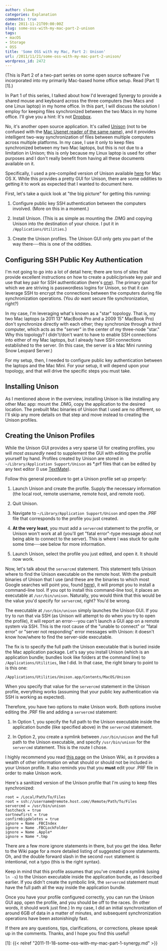```yaml
---
author: slowe
categories: Explanation
comments: true
date: 2011-11-21T09:00:00Z
slug: some-oss-with-my-mac-part-2-unison
tags:
- macOS
- Storage
- OSS
title: 'Some OSS with my Mac, Part 2: Unison'
url: /2011/11/21/some-oss-with-my-mac-part-2-unison/
wordpress_id: 2472
---
```


(This is Part 2 of a two-part series on some open source software I've incorporated into my primarily Mac-based home office setup. Read [Part 1][1].)

In Part 1 of this series, I talked about how I'd leveraged Synergy to provide  a shared mouse and keyboard across the three computers (two Macs and one Linux laptop) in my home office. In this part, I will discuss the solution I employ for keeping files synchronized between the two Macs in my home office. I'll give you a hint: It's not [Dropbox](http://www.dropbox.com/).

No, it's another open source application. It's called [Unison](http://www.cis.upenn.edu/~bcpierce/unison/) (not to be confused with the [Mac Usenet reader of the same name](http://www.panic.com/unison/)), and it provides intelligent two-way synchronization of files between multiple computers across multiple platforms. In my case, I use it only to keep files synchronized between my two Mac laptops, but this is not due to a limitation in Unison; this is only because my Linux laptop is used for other purposes and I don't really benefit from having all these documents available on it.

Specifically, I used a pre-compiled version of Unison available [here](http://alan.petitepomme.net/unison/index.html) for Mac OS X. While this provides a pretty GUI for Unison, there are some oddities to getting it to work as expected that I wanted to document here.

First, let's take a quick look at "the big picture" for getting this running:

1. Configure public key SSH authentication between the computers involved. (More on this in a moment.)

2. Install Unison. (This is as simple as mounting the .DMG and copying Unison into the destination of your choice. I put it in `/Applications/Utilities`.)

3. Create the Unison profiles. The Unison GUI only gets you part of the way there---this is one of the oddities.

## Configuring SSH Public Key Authentication

I'm not going to go into a lot of detail here; there are tons of sites that provide excellent instructions on how to create a public/private key pair and use that key pair for SSH authentication (here's [one](http://www.petefreitag.com/item/532.cfm)). The primary goal for which we are striving is passwordless logins for Unison, so that it can leverage SSH to encrypt the connections between the computers during file synchronization operations. (You _do_ want secure file synchronization, right?)

In my case, I'm leveraging what's known as a "star" topology. That is, my two Mac laptops (a 2011 13" MacBook Pro and a 2009 15" MacBook Pro) don't synchronize directly with each other; they synchronize through a third computer, which acts as the "server" in the center of my three-node "star." Why this topology? I didn't/don't want to have to enable SSH connections into either of my Mac laptops, but I already have SSH connections established to the server. (In this case, the server is a Mac Mini running Snow Leopard Server.)

For my setup, then, I needed to configure public key authentication between the laptops and the Mac Mini. For your setup, it will depend upon your topology, and that will drive the specific steps you must take.

## Installing Unison

As I mentioned above in the overview, installing Unison is like installing any other Mac app: mount the .DMG, copy the application to the desired location. The prebuilt Mac binaries of Unison that I used are no different, so I'll skip any more details on that step and move instead to creating the Unison profiles.

## Creating the Unison Profiles

While the Unison GUI provides a very sparse UI for creating profiles, you will _most assuredly_ need to supplement the GUI with editing the profile yourself by hand. Profiles created by Unison are stored in `~/Library/Application Support/Unison` as *.prf files that can be edited by any text editor (I use [TextMate](http://macromates.com/)).

Follow this general procedure to get a Unison profile set up properly:

1. Launch Unison and create the profile. Supply the necessary information (the local root, remote username, remote host, and remote root).

2. Quit Unison.

3. Navigate to `~/Library/Application Support/Unison` and open the .PRF file that corresponds to the profile you just created.

4. **At the very least**, you must add a `servercmd` statement to the profile, or Unison won't work at all (you'll get "fatal error"-type message about not being able to connect to the server). This is where I was stuck for quite some time---see below for more information.

5. Launch Unison, select the profile you just edited, and open it. It should now work.

Now, let's talk about the `servercmd` statement. This statement tells Unison where to find the Unison executable on the remote host. With the prebuilt binaries of Unison that I use (and these are the binaries to which most Google searches will point you, found [here](http://alan.petitepomme.net/unison/index.html)), it will prompt you to install a command-line tool. If you opt to install this command-line tool, it places an executable at `/usr/bin/unison`. Naturally, you would think that this would be the value you'd specify for `servercmd`, right? You'd be wrong.

The executable at `/usr/bin/unison` simply launches the Unison GUI. If you try to run that via SSH (as Unison will attempt to do when you try to open the profile), it will report an error---you can't launch a GUI app on a remote system via SSH. This is the root cause of the "unable to connect" or "fatal error" or "server not responding" error messages with Unison: it doesn't know how/where to find the server-side executable.

The fix is to specify the full path the Unison executable that is buried inside the Mac application package. Let's say you install Unison (which is an application bundle; bundles look like folders at the command line) to `/Applications/Utilities`, like I did. In that case, the right binary to point to is this one:

	/Applications/Utilities/Unison.app/Contents/MacOS/Unison

When you specify that value for the `servercmd` statement in the Unison profile, everything works (assuming that your public key authentication via SSH is working as expected).

Therefore, you have two options to make Unison work. Both options involve editing the .PRF file and adding a `servercmd` statement:

1. In Option 1, you specify the full path to the Unison executable inside the application bundle (like specified above) in the `servercmd` statement.

2. In Option 2, you create a symlink between `/usr/bin/unison` and the full path to the Unison executable, and specify `/usr/bin/unison` for the `servercmd` statement. This is the route I chose.

I highly recommend you read [this page](https://alliance.seas.upenn.edu/~bcpierce/wiki/index.php?n=Main.WikiSandbox#osx) on the Unison Wiki, as it provides a wealth of other information on what should or should not be included in your Unison profile. It also reminds you that you **must** edit your .PRF file in order to make Unison work.

Here's a sanitized version of the Unison profile that I'm using to keep files synchronized:

```
root = /Local/Path/To/Files
root = ssh://username@remote.host.com//Remote/Path/To/Files
servercmd = /usr/bin/unison
fastcheck = true
sortnewfirst = true
confirmbigdeletes = true
ignore = Name .FBCIndex
ignore = Name .FBCLockFolder
ignore = Name .Apple*
ignore = Name *.tmp
```

There are a few more ignore statements in there, but you get the idea. Refer to the Wiki page for a more detailed listing of suggested ignore statements. Oh, and the double forward slash in the second `root` statement is intentional, not a typo (this is the right syntax).

Keep in mind that this profile assumes that you've created a symlink (using `ln -s`) to the Unison executable inside the application bundle, as I described earlier. If you didn't create the symbolic link, the `servercmd` statement must have the full path all the way inside the application bundle.

Once you have your profile configured correctly, you can run the Unison GUI app, open the profile, and you should be off to the races. (In other words, it should work just fine.) In my case, I did an initial synchronization of around 6GB of data in a matter of minutes, and subsequent synchronization operations have been astonishingly fast.

If there are any questions, tips, clarifications, or corrections, please speak up in the comments. Thanks, and I hope you find this useful!

[1]: {{< relref "2011-11-18-some-oss-with-my-mac-part-1-synergy.md" >}}
